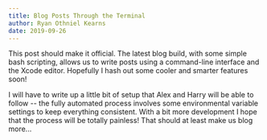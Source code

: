 ```yaml
---
title: Blog Posts Through the Terminal
author: Ryan Othniel Kearns
date: 2019-09-26
---
```

This post should make it official. The latest blog build, with some simple bash scripting, allows us to write posts using a command-line interface and the Xcode editor. Hopefully I hash out some cooler and smarter features soon!

I will have to write up a little bit of setup that Alex and Harry will be able to follow -- the fully automated process involves some environmental variable settings to keep everything consistent. With a bit more development I hope that the process will be totally painless! That should at least make us blog more...
